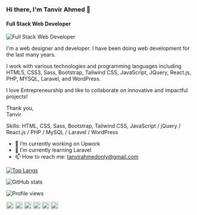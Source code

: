 ### Hi there, I'm Tanvir Ahmed 👋 
#### Full Stack Web Developer
![Full Stack Web Developer](https://i.postimg.cc/bvVmdcRd/github-cover-tanvirahmedonly.jpg)

I'm a web designer and developer. I have been doing web development for the last many years. 

I work with various technologies and programming languages including HTML5, CSS3, Sass, Bootstrap, Tailwind CSS, JavaScript, JQuery, React.js, PHP, MYSQL, Laravel, and WordPress. 

I love Entrepreneurship and like to collaborate on innovative and impactful projects!

Thank you, <br>
Tanvir.

Skills: HTML, CSS, Sass, Bootstrap, Tailwind CSS, JavaScript / jQuery / React.js / PHP / MySQL / Laravel / WordPress

- 🔭 I’m currently working on Upwork
- 🌱 I’m currently learning Laravel
- 📫 How to reach me: tanvirahmedonly@gmail.com 


  

[![Top Langs](https://github-readme-stats.vercel.app/api/top-langs/?username=tanvirahmedonly)](https://github.com/anuraghazra/github-readme-stats)

![GitHub stats](https://github-readme-stats.vercel.app/api?username=tanvirahmedonly&show_icons=true)  


![Profile views](https://gpvc.arturio.dev/tanvirahmedonly)  


[<img src='https://cdn.jsdelivr.net/npm/simple-icons@3.0.1/icons/github.svg' alt='github' height='20'>](https://github.com/tanvirahmedonly)  [<img src='https://cdn.jsdelivr.net/npm/simple-icons@3.0.1/icons/linkedin.svg' alt='linkedin' height='20'>](https://www.linkedin.com/in/tanvirahmedonly/)  [<img src='https://cdn.jsdelivr.net/npm/simple-icons@3.0.1/icons/facebook.svg' alt='facebook' height='20'>](https://www.facebook.com/tanvirahmedonly)  [<img src='https://cdn.jsdelivr.net/npm/simple-icons@3.0.1/icons/twitter.svg' alt='twitter' height='20'>](https://twitter.com/tanvirahmedonly)  [<img src='https://cdn.jsdelivr.net/npm/simple-icons@3.0.1/icons/youtube.svg' alt='YouTube' height='20'>](https://www.youtube.com/channel/@tanvirahmedonly)  [<img src='https://cdn.jsdelivr.net/npm/simple-icons@3.0.1/icons/icloud.svg' alt='website' height='20'>](https://www.tanvirnotes.com/)
